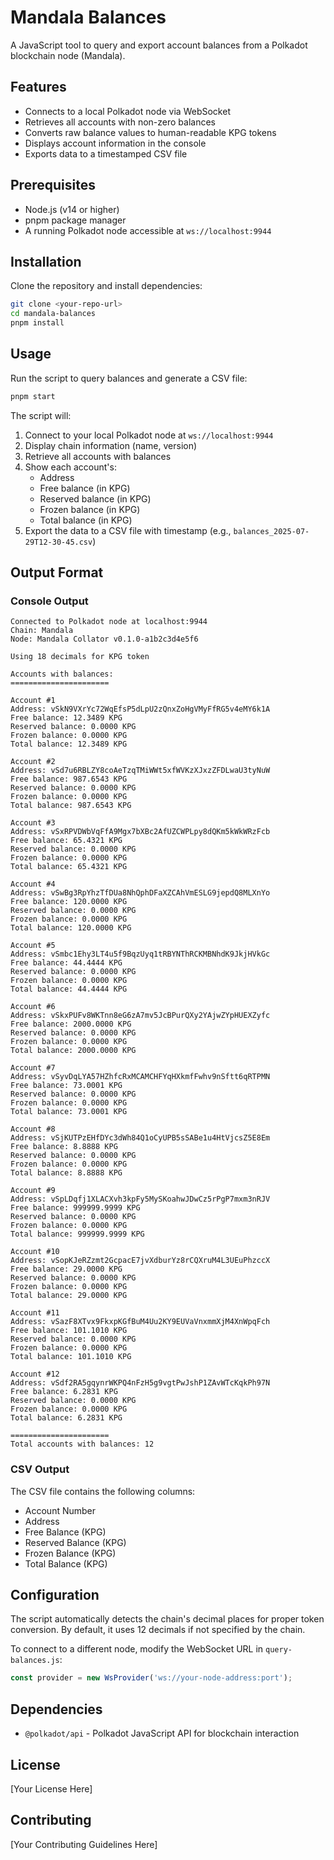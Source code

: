 # Mandala Balances

A JavaScript tool to query and export account balances from a Polkadot blockchain node (Mandala).

## Features

- Connects to a local Polkadot node via WebSocket
- Retrieves all accounts with non-zero balances
- Converts raw balance values to human-readable KPG tokens
- Displays account information in the console
- Exports data to a timestamped CSV file

## Prerequisites

- Node.js (v14 or higher)
- pnpm package manager
- A running Polkadot node accessible at `ws://localhost:9944`

## Installation

Clone the repository and install dependencies:

```bash
git clone <your-repo-url>
cd mandala-balances
pnpm install
```

## Usage

Run the script to query balances and generate a CSV file:

```bash
pnpm start
```

The script will:
1. Connect to your local Polkadot node at `ws://localhost:9944`
2. Display chain information (name, version)
3. Retrieve all accounts with balances
4. Show each account's:
   - Address
   - Free balance (in KPG)
   - Reserved balance (in KPG)
   - Frozen balance (in KPG)
   - Total balance (in KPG)
5. Export the data to a CSV file with timestamp (e.g., `balances_2025-07-29T12-30-45.csv`)

## Output Format

### Console Output
```
Connected to Polkadot node at localhost:9944  
Chain: Mandala  
Node: Mandala Collator v0.1.0-a1b2c3d4e5f6  

Using 18 decimals for KPG token

Accounts with balances:
======================

Account #1  
Address: vSkN9VXrYc72WqEfsP5dLpU2zQnxZoHgVMyFfRG5v4eMY6k1A  
Free balance: 12.3489 KPG  
Reserved balance: 0.0000 KPG  
Frozen balance: 0.0000 KPG  
Total balance: 12.3489 KPG  

Account #2  
Address: vSd7u6RBLZY8coAeTzqTMiWWt5xfWVKzXJxzZFDLwaU3tyNuW  
Free balance: 987.6543 KPG  
Reserved balance: 0.0000 KPG  
Frozen balance: 0.0000 KPG  
Total balance: 987.6543 KPG  

Account #3  
Address: vSxRPVDWbVqFfA9Mgx7bXBc2AfUZCWPLpy8dQKm5kWkWRzFcb  
Free balance: 65.4321 KPG  
Reserved balance: 0.0000 KPG  
Frozen balance: 0.0000 KPG  
Total balance: 65.4321 KPG  

Account #4  
Address: vSwBg3RpYhzTfDUa8NhQphDFaXZCAhVmESLG9jepdQ8MLXnYo  
Free balance: 120.0000 KPG  
Reserved balance: 0.0000 KPG  
Frozen balance: 0.0000 KPG  
Total balance: 120.0000 KPG  

Account #5  
Address: vSmbc1Ehy3LT4u5f9BqzUyq1tRBYNThRCKMBNhdK9JkjHVkGc  
Free balance: 44.4444 KPG  
Reserved balance: 0.0000 KPG  
Frozen balance: 0.0000 KPG  
Total balance: 44.4444 KPG  

Account #6  
Address: vSkxPUFv8WKTnn8eG6zA7mv5JcBPurQXy2YAjwZYpHUEXZyfc  
Free balance: 2000.0000 KPG  
Reserved balance: 0.0000 KPG  
Frozen balance: 0.0000 KPG  
Total balance: 2000.0000 KPG  

Account #7  
Address: vSyvDqLYA57HZhfcRxMCAMCHFYqHXkmfFwhv9nSftt6qRTPMN  
Free balance: 73.0001 KPG  
Reserved balance: 0.0000 KPG  
Frozen balance: 0.0000 KPG  
Total balance: 73.0001 KPG  

Account #8  
Address: vSjKUTPzEHfDYc3dWh84Q1oCyUPB5sSABe1u4HtVjcsZ5E8Em  
Free balance: 8.8888 KPG  
Reserved balance: 0.0000 KPG  
Frozen balance: 0.0000 KPG  
Total balance: 8.8888 KPG  

Account #9  
Address: vSpLDqfj1XLACXvh3kpFy5MySKoahwJDwCz5rPgP7mxm3nRJV  
Free balance: 999999.9999 KPG  
Reserved balance: 0.0000 KPG  
Frozen balance: 0.0000 KPG  
Total balance: 999999.9999 KPG  

Account #10  
Address: vSopKJeRZzmt2GcpacE7jvXdburYz8rCQXruM4L3UEuPhzccX  
Free balance: 29.0000 KPG  
Reserved balance: 0.0000 KPG  
Frozen balance: 0.0000 KPG  
Total balance: 29.0000 KPG  

Account #11  
Address: vSazF8XTvx9FkxpKGfBuM4Uu2KY9EUVaVnxmmXjM4XnWpqFch  
Free balance: 101.1010 KPG  
Reserved balance: 0.0000 KPG  
Frozen balance: 0.0000 KPG  
Total balance: 101.1010 KPG  

Account #12  
Address: vSdf2RA5gqynrWKPQ4nFzH5g9vgtPwJshP1ZAvWTcKqkPh97N  
Free balance: 6.2831 KPG  
Reserved balance: 0.0000 KPG  
Frozen balance: 0.0000 KPG  
Total balance: 6.2831 KPG  

======================  
Total accounts with balances: 12
```

### CSV Output
The CSV file contains the following columns:
- Account Number
- Address
- Free Balance (KPG)
- Reserved Balance (KPG)
- Frozen Balance (KPG)
- Total Balance (KPG)

## Configuration

The script automatically detects the chain's decimal places for proper token conversion. By default, it uses 12 decimals if not specified by the chain.

To connect to a different node, modify the WebSocket URL in `query-balances.js`:

```javascript
const provider = new WsProvider('ws://your-node-address:port');
```

## Dependencies

- `@polkadot/api` - Polkadot JavaScript API for blockchain interaction

## License

[Your License Here]

## Contributing

[Your Contributing Guidelines Here]